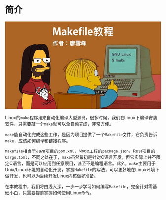 # 简介

![cover](makefile.jpg)

Linux的`make`程序用来自动化编译大型源码，很多时候，我们在Linux下编译安装软件，只需要敲一个`make`就可以全自动完成，非常方便。

`make`能自动化完成这些工作，是因为项目提供了一个`Makefile`文件，它负责告诉`make`，应该如何编译和链接程序。

`Makefile`相当于Java项目的`pom.xml`，Node工程的`package.json`，Rust项目的`Cargo.toml`，不同之处在于，`make`虽然最初是针对C语言开发，但它实际上并不限定C语言，而是可以应用到任意项目，甚至不是编程语言。此外，`make`主要用于Unix/Linux环境的自动化开发，掌握`Makefile`的写法，可以更好地在Linux环境下做开发，也可以为后续开发Linux内核做好准备。

在本教程中，我们将由浅入深，一步一步学习如何编写`Makefile`，完全针对零基础小白，只需要提前掌握如何使用Linux命令。
